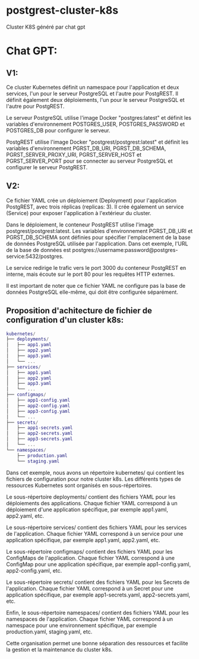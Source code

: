 # postgrest-cluster-k8s
Cluster K8S généré par chat gpt

# Chat GPT:

## V1:

Ce cluster Kubernetes définit un namespace pour l'application et deux services, l'un pour le serveur PostgreSQL et l'autre pour PostgREST. Il définit également deux déploiements, l'un pour le serveur PostgreSQL et l'autre pour PostgREST.

Le serveur PostgreSQL utilise l'image Docker "postgres:latest" et définit les variables d'environnement POSTGRES_USER, POSTGRES_PASSWORD et POSTGRES_DB pour configurer le serveur.

PostgREST utilise l'image Docker "postgrest/postgrest:latest" et définit les variables d'environnement PGRST_DB_URI, PGRST_DB_SCHEMA, PGRST_SERVER_PROXY_URI, PGRST_SERVER_HOST et PGRST_SERVER_PORT pour se connecter au serveur PostgreSQL et configurer le serveur PostgREST.

## V2:

Ce fichier YAML crée un déploiement (Deployment) pour l'application PostgREST, avec trois réplicas (replicas: 3). Il crée également un service (Service) pour exposer l'application à l'extérieur du cluster.

Dans le déploiement, le conteneur PostgREST utilise l'image postgrest/postgrest:latest. Les variables d'environnement PGRST_DB_URI et PGRST_DB_SCHEMA sont définies pour spécifier l'emplacement de la base de données PostgreSQL utilisée par l'application. Dans cet exemple, l'URL de la base de données est postgres://username:password@postgres-service:5432/postgres.

Le service redirige le trafic vers le port 3000 du conteneur PostgREST en interne, mais écoute sur le port 80 pour les requêtes HTTP externes.

Il est important de noter que ce fichier YAML ne configure pas la base de données PostgreSQL elle-même, qui doit être configurée séparément.

## Proposition d'achitecture de fichier de configuration d'un cluster k8s:

```lua
kubernetes/
├── deployments/
│   ├── app1.yaml
│   ├── app2.yaml
│   ├── app3.yaml
│   └── ...
├── services/
│   ├── app1.yaml
│   ├── app2.yaml
│   ├── app3.yaml
│   └── ...
├── configmaps/
│   ├── app1-config.yaml
│   ├── app2-config.yaml
│   ├── app3-config.yaml
│   └── ...
├── secrets/
│   ├── app1-secrets.yaml
│   ├── app2-secrets.yaml
│   ├── app3-secrets.yaml
│   └── ...
└── namespaces/
    ├── production.yaml
    └── staging.yaml
```

Dans cet exemple, nous avons un répertoire kubernetes/ qui contient les fichiers de configuration pour notre cluster k8s. Les différents types de ressources Kubernetes sont organisés en sous-répertoires.

Le sous-répertoire deployments/ contient des fichiers YAML pour les déploiements des applications. Chaque fichier YAML correspond à un déploiement d'une application spécifique, par exemple app1.yaml, app2.yaml, etc.

Le sous-répertoire services/ contient des fichiers YAML pour les services de l'application. Chaque fichier YAML correspond à un service pour une application spécifique, par exemple app1.yaml, app2.yaml, etc.

Le sous-répertoire configmaps/ contient des fichiers YAML pour les ConfigMaps de l'application. Chaque fichier YAML correspond à une ConfigMap pour une application spécifique, par exemple app1-config.yaml, app2-config.yaml, etc.

Le sous-répertoire secrets/ contient des fichiers YAML pour les Secrets de l'application. Chaque fichier YAML correspond à un Secret pour une application spécifique, par exemple app1-secrets.yaml, app2-secrets.yaml, etc.

Enfin, le sous-répertoire namespaces/ contient des fichiers YAML pour les namespaces de l'application. Chaque fichier YAML correspond à un namespace pour une environnement spécifique, par exemple production.yaml, staging.yaml, etc.

Cette organisation permet une bonne séparation des ressources et facilite la gestion et la maintenance du cluster k8s.
